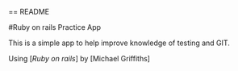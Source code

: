 == README

#Ruby on rails Practice App

This is a simple app to help improve knowledge of testing and GIT.

Using [*Ruby on rails*]
by [Michael Griffiths]

